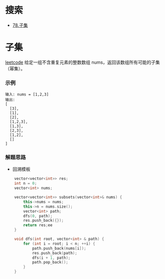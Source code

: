 搜索
=====
* [78.子集](#子集)


子集
=======
[leetcode](https://leetcode-cn.com/problems/subsets/)
给定一组不含重复元素的整数数组 nums，返回该数组所有可能的子集（幂集）。
### 示例
```
输入: nums = [1,2,3]
输出:
[
  [3],
  [1],
  [2],
  [1,2,3],
  [1,3],
  [2,3],
  [1,2],
  []
]
```
### 解题思路
* 回溯模板

```cpp
    vector<vector<int>> res;
    int n = 0;
    vector<int> nums;

    vector<vector<int>> subsets(vector<int>& nums) {
        this->nums = nums;
        this->n = nums.size();
        vector<int> path;
        dfs(0, path);
        res.push_back({});
        return res;ee
    }

    void dfs(int root, vector<int> & path) {
        for (int i = root; i < n; ++i) {
            path.push_back(nums[i]);
            res.push_back(path);
            dfs(i + 1, path);
            path.pop_back();
        }
    }
```
